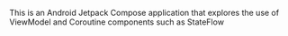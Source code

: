 This is an Android Jetpack Compose application that explores the use of ViewModel and Coroutine components such as StateFlow
